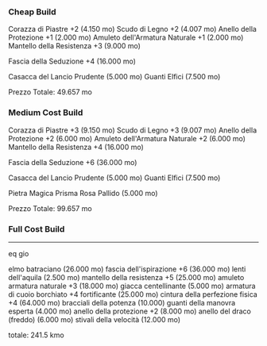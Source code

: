### Cheap Build

Corazza di Piastre +2 (4.150 mo)
Scudo di Legno +2 (4.007 mo)
Anello della Protezione +1 (2.000 mo)
Amuleto dell'Armatura Naturale +1 (2.000 mo)
Mantello della Resistenza +3 (9.000 mo)

Fascia della Seduzione +4 (16.000 mo)

Casacca del Lancio Prudente (5.000 mo)
Guanti Elfici (7.500 mo)

Prezzo Totale: 49.657 mo

### Medium Cost Build

Corazza di Piastre +3 (9.150 mo)
Scudo di Legno +3 (9.007 mo)
Anello della Protezione +2 (6.000 mo)
Amuleto dell'Armatura Naturale +2 (6.000 mo)
Mantello della Resistenza +4 (16.000 mo)

Fascia della Seduzione +6 (36.000 mo)

Casacca del Lancio Prudente (5.000 mo)
Guanti Elfici (7.500 mo)

Pietra Magica Prisma Rosa Pallido (5.000 mo)

Prezzo Totale: 99.657 mo

### Full Cost Build





---

eq gio

elmo batraciano (26.000 mo)
fascia dell'ispirazione +6 (36.000 mo)
lenti dell'aquila (2.500 mo)
mantello della resistenza +5 (25.000 mo)
amuleto armatura naturale +3 (18.000 mo)
giacca centellinante (5.000 mo)
armatura di cuoio borchiato +4 fortificante (25.000 mo)
cintura della perfezione fisica +4 (64.000 mo)
bracciali della potenza (10.000)
guanti della manovra esperta (4.000 mo)
anello della protezione +2 (8.000 mo)
anello del draco (freddo) (6.000 mo)
stivali della velocità (12.000 mo)

totale: 241.5 kmo

